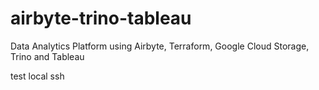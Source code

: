 # airbyte-trino-tableau

Data Analytics Platform using Airbyte, Terraform, Google Cloud Storage, Trino and Tableau

test local ssh
